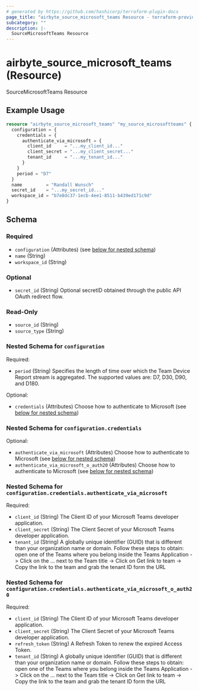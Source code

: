 ```yaml
---
# generated by https://github.com/hashicorp/terraform-plugin-docs
page_title: "airbyte_source_microsoft_teams Resource - terraform-provider-airbyte"
subcategory: ""
description: |-
  SourceMicrosoftTeams Resource
---
```


# airbyte_source_microsoft_teams (Resource)

SourceMicrosoftTeams Resource

## Example Usage

```terraform
resource "airbyte_source_microsoft_teams" "my_source_microsoftteams" {
  configuration = {
    credentials = {
      authenticate_via_microsoft = {
        client_id     = "...my_client_id..."
        client_secret = "...my_client_secret..."
        tenant_id     = "...my_tenant_id..."
      }
    }
    period = "D7"
  }
  name         = "Randall Wunsch"
  secret_id    = "...my_secret_id..."
  workspace_id = "b7e8dc37-1ecb-4ee1-8511-b439ed171c9d"
}
```

<!-- schema generated by tfplugindocs -->
## Schema

### Required

- `configuration` (Attributes) (see [below for nested schema](#nestedatt--configuration))
- `name` (String)
- `workspace_id` (String)

### Optional

- `secret_id` (String) Optional secretID obtained through the public API OAuth redirect flow.

### Read-Only

- `source_id` (String)
- `source_type` (String)

<a id="nestedatt--configuration"></a>
### Nested Schema for `configuration`

Required:

- `period` (String) Specifies the length of time over which the Team Device Report stream is aggregated. The supported values are: D7, D30, D90, and D180.

Optional:

- `credentials` (Attributes) Choose how to authenticate to Microsoft (see [below for nested schema](#nestedatt--configuration--credentials))

<a id="nestedatt--configuration--credentials"></a>
### Nested Schema for `configuration.credentials`

Optional:

- `authenticate_via_microsoft` (Attributes) Choose how to authenticate to Microsoft (see [below for nested schema](#nestedatt--configuration--credentials--authenticate_via_microsoft))
- `authenticate_via_microsoft_o_auth20` (Attributes) Choose how to authenticate to Microsoft (see [below for nested schema](#nestedatt--configuration--credentials--authenticate_via_microsoft_o_auth20))

<a id="nestedatt--configuration--credentials--authenticate_via_microsoft"></a>
### Nested Schema for `configuration.credentials.authenticate_via_microsoft`

Required:

- `client_id` (String) The Client ID of your Microsoft Teams developer application.
- `client_secret` (String) The Client Secret of your Microsoft Teams developer application.
- `tenant_id` (String) A globally unique identifier (GUID) that is different than your organization name or domain. Follow these steps to obtain: open one of the Teams where you belong inside the Teams Application -> Click on the … next to the Team title -> Click on Get link to team -> Copy the link to the team and grab the tenant ID form the URL


<a id="nestedatt--configuration--credentials--authenticate_via_microsoft_o_auth20"></a>
### Nested Schema for `configuration.credentials.authenticate_via_microsoft_o_auth20`

Required:

- `client_id` (String) The Client ID of your Microsoft Teams developer application.
- `client_secret` (String) The Client Secret of your Microsoft Teams developer application.
- `refresh_token` (String) A Refresh Token to renew the expired Access Token.
- `tenant_id` (String) A globally unique identifier (GUID) that is different than your organization name or domain. Follow these steps to obtain: open one of the Teams where you belong inside the Teams Application -> Click on the … next to the Team title -> Click on Get link to team -> Copy the link to the team and grab the tenant ID form the URL


